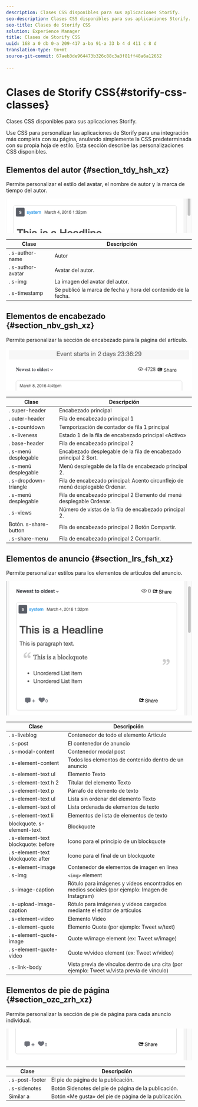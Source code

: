 ```yaml
---
description: Clases CSS disponibles para sus aplicaciones Storify.
seo-description: Clases CSS disponibles para sus aplicaciones Storify.
seo-title: Clases de Storify CSS
solution: Experience Manager
title: Clases de Storify CSS
uuid: 168 a 0 db 0-a 209-417 a-ba 91-a 33 b 4 d 411 c 8 d
translation-type: tm+mt
source-git-commit: 67aeb3de964473b326c88c3a3f81ff48a6a12652

---
```



# Clases de Storify CSS{#storify-css-classes}

Clases CSS disponibles para sus aplicaciones Storify.

Use CSS para personalizar las aplicaciones de Storify para una integración más completa con su página, anulando simplemente la CSS predeterminada con su propia hoja de estilo. Esta sección describe las personalizaciones CSS disponibles.

## Elementos del autor {#section_tdy_hsh_xz}

Permite personalizar el estilo del avatar, el nombre de autor y la marca de tiempo del autor.

![](assets/StorifyAuthorCSS.png)

| Clase | Descripción |
|---|---|
| . s-author-name | Autor |
| . s-author-avatar | Avatar del autor. |
| . s-img | La imagen del avatar del autor. |
| . s-timestamp | Se publicó la marca de fecha y hora del contenido de la fecha. |

## Elementos de encabezado {#section_nbv_gsh_xz}

Permite personalizar la sección de encabezado para la página del artículo.

![](assets/StorifyHeaderCSS-countdown-1.png)

| **Clase** | **Descripción** |
|---|---|
| . super-header | Encabezado principal |
| . outer-header | Fila de encabezado principal 1 |
| . s-countdown | Temporización de contador de fila 1 principal |
| . s-liveness | Estado 1 de la fila de encabezado principal «Activo» |
| . base-header | Fila de encabezado principal 2 |
| . s-menú desplegable | Encabezado desplegable de la fila de encabezado principal 2 Sort. |
| . s-menú desplegable | Menú desplegable de la fila de encabezado principal 2. |
| . s-dropdown-triangle | Fila de encabezado principal: Acento circunflejo de menú desplegable Ordenar. |
| . s-menú desplegable | Fila de encabezado principal 2 Elemento del menú desplegable Ordenar. |
| . s-views | Número de vistas de la fila de encabezado principal 2. |
| Botón. s-share-button | Fila de encabezado principal 2 Botón Compartir. |
| . s-share-menu | Fila de encabezado principal 2 Compartir. |

## Elementos de anuncio {#section_lrs_fsh_xz}

Permite personalizar estilos para los elementos de artículos del anuncio.

![](assets/StorifyPostCSS.png)

| **Clase** | **Descripción** |
|---|---|
| . s-liveblog | Contenedor de todo el elemento Artículo |
| . s-post | El contenedor de anuncio |
| . s-modal-content | Contenedor modal post |
| . s-element-content | Todos los elementos de contenido dentro de un anuncio |
| . s-element-text ul | Elemento Texto |
| . s-element-text h 2 | Titular del elemento Texto |
| . s-element-text p | Párrafo de elemento de texto |
| . s-element-text ul | Lista sin ordenar del elemento Texto |
| . s-element-text ol | Lista ordenada de elementos de texto |
| . s-element-text li | Elementos de lista de elementos de texto |
| blockquote. s-element-text | Blockquote |
| . s-element-text blockquote: before | Icono para el principio de un blockquote |
| . s-element-text blockquote: after | Icono para el final de un blockquote |
| . s-element-image | Contenedor de elementos de imagen en línea |
| . s-img | `<img>` element |
| . s-image-caption | Rótulo para imágenes y vídeos encontrados en medios sociales (por ejemplo: Imagen de Instagram) |
| . s-upload-image-caption | Rótulo para imágenes y vídeos cargados mediante el editor de artículos |
| . s-element-video | Elemento Video |
| . s-element-quote | Elemento Quote (por ejemplo: Tweet w/text) |
| . s-element-quote-image | Quote w/image element (ex: Tweet w/image) |
| . s-element-quote-video | Quote w/video element (ex: Tweet w/video) |
| . s-link-body | Vista previa de vínculos dentro de una cita (por ejemplo: Tweet w/vista previa de vínculo) |

## Elementos de pie de página {#section_ozc_zrh_xz}

Permite personalizar la sección de pie de página para cada anuncio individual.

![](assets/storify_CSS_footer.png)

| **Clase** | **Descripción** |
|---|---|
| . s-post-footer | El pie de página de la publicación. |
| . s-sidenotes | Botón Sidenotes del pie de página de la publicación. |
| Similar a | Botón «Me gusta» del pie de página de la publicación. |
